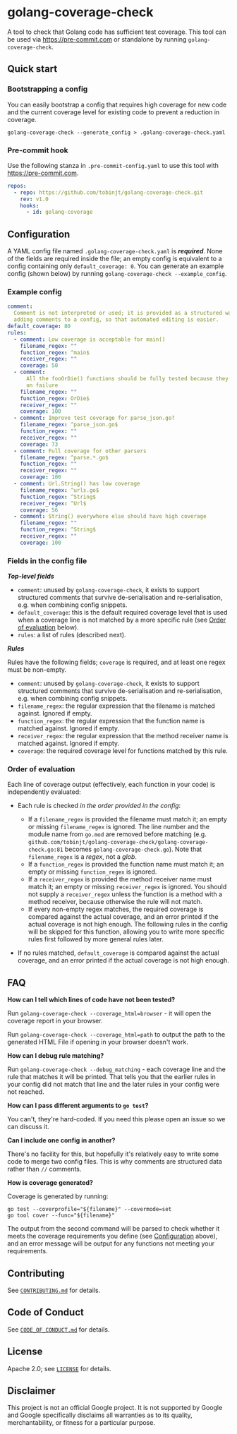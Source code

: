 # golang-coverage-check

A tool to check that Golang code has sufficient test coverage. This tool can be
used via <https://pre-commit.com> or standalone by running
`golang-coverage-check`.

## Quick start

### Bootstrapping a config

You can easily bootstrap a config that requires high coverage for new code and
the current coverage level for existing code to prevent a reduction in coverage.

```shell
golang-coverage-check --generate_config > .golang-coverage-check.yaml
```

### Pre-commit hook

Use the following stanza in `.pre-commit-config.yaml` to use this tool with
<https://pre-commit.com>.

```yaml
repos:
  - repo: https://github.com/tobinjt/golang-coverage-check.git
    rev: v1.0
    hooks:
      - id: golang-coverage
```

## Configuration

A YAML config file named `.golang-coverage-check.yaml` is **_required_**.
None of the fields are required inside the file; an empty config is equivalent
to a config containing only `default_coverage: 0`. You can generate an example
config (shown below) by running `golang-coverage-check --example_config`.

### Example config

```yaml
comment:
  Comment is not interpreted or used; it is provided as a structured way of
  adding comments to a config, so that automated editing is easier.
default_coverage: 80
rules:
  - comment: Low coverage is acceptable for main()
    filename_regex: ""
    function_regex: ^main$
    receiver_regex: ""
    coverage: 50
  - comment:
      All the fooOrDie() functions should be fully tested because they panic()
      on failure
    filename_regex: ""
    function_regex: OrDie$
    receiver_regex: ""
    coverage: 100
  - comment: Improve test coverage for parse_json.go?
    filename_regex: ^parse_json.go$
    function_regex: ""
    receiver_regex: ""
    coverage: 73
  - comment: Full coverage for other parsers
    filename_regex: ^parse.*.go$
    function_regex: ""
    receiver_regex: ""
    coverage: 100
  - comment: Url.String() has low coverage
    filename_regex: ^urls.go$
    function_regex: ^String$
    receiver_regex: ^Url$
    coverage: 56
  - comment: String() everywhere else should have high coverage
    filename_regex: ""
    function_regex: ^String$
    receiver_regex: ""
    coverage: 100
```

### Fields in the config file

**_Top-level fields_**

- `comment`: unused by `golang-coverage-check`, it exists to support
  structured comments that survive de-serialisation and re-serialisation, e.g.
  when combining config snippets.
- `default_coverage`: this is the default required coverage level that is used
  when a coverage line is not matched by a more specific rule (see [Order of
  evaluation](#order-of-evaluation) below).
- `rules`: a list of rules (described next).

**_Rules_**

Rules have the following fields; `coverage` is required, and at least one regex
must be non-empty.

- `comment`: unused by `golang-coverage-check`, it exists to support
  structured comments that survive de-serialisation and re-serialisation, e.g.
  when combining config snippets.
- `filename_regex`: the regular expression that the filename is matched against.
  Ignored if empty.
- `function_regex`: the regular expression that the function name is matched
  against. Ignored if empty.
- `receiver_regex`: the regular expression that the method receiver name is
  matched against. Ignored if empty.
- `coverage`: the required coverage level for functions matched by this rule.

### Order of evaluation

Each line of coverage output (effectively, each function in your code) is
independently evaluated:

- Each rule is checked _in the order provided in the config_:

  - If a `filename_regex` is provided the filename must match it; an empty or
    missing `filename_regex` is ignored. The line number and the module name
    from `go.mod` are removed before matching (e.g.
    `github.com/tobinjt/golang-coverage-check/golang-coverage-check.go:81`
    becomes `golang-coverage-check.go`). Note that `filename_regex` is a
    _regex_, not a _glob_.
  - If a `function_regex` is provided the function name must match it; an empty
    or missing `function_regex` is ignored.
  - If a `receiver_regex` is provided the method receiver name must match it; an
    empty or missing `receiver_regex` is ignored. You should not supply a
    `receiver_regex` unless the function is a method with a method receiver,
    because otherwise the rule will not match.
  - If every non-empty regex matches, the required coverage is compared against
    the actual coverage, and an error printed if the actual coverage is not high
    enough. The following rules in the config will be skipped for this
    function, allowing you to write more specific rules first followed by more
    general rules later.

- If no rules matched, `default_coverage` is compared against the actual
  coverage, and an error printed if the actual coverage is not high enough.

## FAQ

**How can I tell which lines of code have not been tested?**

Run `golang-coverage-check --coverage_html=browser` - it will open the
coverage report in your browser.

Run `golang-coverage-check --coverage_html=path` to output the path to the
generated HTML File if opening in your browser doesn't work.

**How can I debug rule matching?**

Run `golang-coverage-check --debug_matching` - each coverage line and the
rule that matches it will be printed. That tells you that the earlier rules in
your config did not match that line and the later rules in your config were not
reached.

**How can I pass different arguments to `go test`?**

You can't, they're hard-coded. If you need this please open an issue so we can
discuss it.

**Can I include one config in another?**

There's no facility for this, but hopefully it's relatively easy to write some
code to merge two config files. This is why comments are structured data rather
than `//` comments.

**How is coverage generated?**

Coverage is generated by running:

```shell
go test --coverprofile="${filename}" --covermode=set
go tool cover --func="${filename}"
```

The output from the second command will be parsed to check whether it meets the
coverage requirements you define (see [Configuration](#configuration) above),
and an error message will be output for any functions not meeting your
requirements.

## Contributing

See [`CONTRIBUTING.md`](CONTRIBUTING.md) for details.

## Code of Conduct

See [`CODE_OF_CONDUCT.md`](CODE_OF_CONDUCT.md) for details.

## License

Apache 2.0; see [`LICENSE`](LICENSE) for details.

## Disclaimer

This project is not an official Google project. It is not supported by
Google and Google specifically disclaims all warranties as to its quality,
merchantability, or fitness for a particular purpose.
